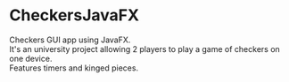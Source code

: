 # CheckersJavaFX
Checkers GUI app using JavaFX.  
It's an university project allowing 2 players to play a game of checkers on one device.  
Features timers and kinged pieces.
